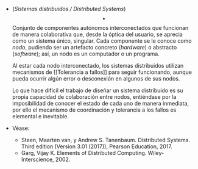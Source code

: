 - (_Sistemas distribuidos / Distributed Systems_) $$\bullet$$ Conjunto de componentes autónomos interconectados que funcionan de manera colaborativa que, desde la óptica del usuario, se aprecia como un sistema único, singular. Cada componente se le conoce como _nodo_, pudiendo ser un artefacto concreto (_hardware_) o abstracto (_software_); así, un nodo es un computador o un programa. 
  
  Al estar cada nodo interconectado, los sistemas distribuidos utilizan mecanismos de [[Tolerancia a fallos]] para seguir funcionando, aunque pueda ocurrir algún error o desconexión en algunos de sus nodos.
  
  Lo que hace difícil el trabajo de diseñar un sistema distribuido es su propia capacidad de colaboración entre nodos, entiéndase por la imposibilidad de conocer el estado de cada uno de manera inmediata, por ello el mecanismo de coordinación y tolerancia a los fallos es elemental e inevitable.
- Véase:
	- Steen, Maarten van, y Andrew S. Tanenbaum. Distributed Systems. Third edition (Version 3.01 (2017)), Pearson Education, 2017.
	- Garg, Vijay K. Elements of Distributed Computing. Wiley-Interscience, 2002.